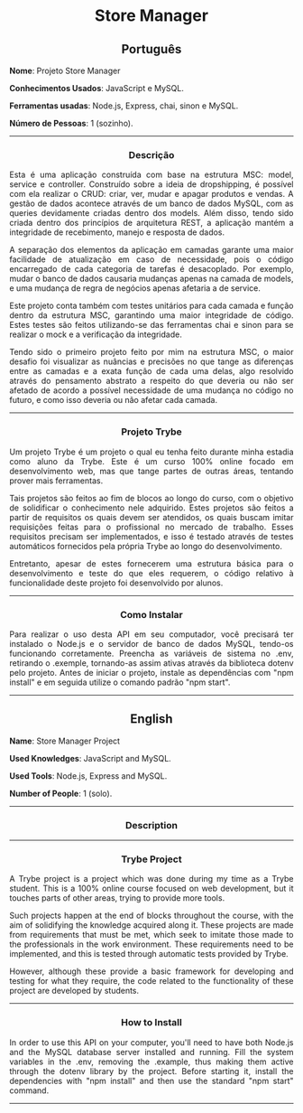 <h1 align="center">Store Manager</h1>

<h2 align="center">Português</h2>


**Nome**: Projeto Store Manager

**Conhecimentos Usados**: JavaScript e MySQL.

**Ferramentas usadas**: Node.js, Express, chai, sinon e MySQL.

**Número de Pessoas**: 1 (sozinho).

-----------------------

<h3 align="center">Descrição</h3>

<p align="justify">Esta é uma aplicação construída com base na estrutura MSC: model, service e controller. Construído sobre a ideia de dropshipping, é possível com ela realizar o CRUD: criar, ver, mudar e apagar produtos e vendas. A gestão de dados acontece através de um banco de dados MySQL, com as queries devidamente criadas dentro dos models. Além disso, tendo sido criada dentro dos princípios de arquitetura REST, a aplicação mantém a integridade de recebimento, manejo e resposta de dados.</p>
<p align="justify">A separação dos elementos da aplicação em camadas garante uma maior facilidade de atualização em caso de necessidade, pois o código encarregado de cada categoria de tarefas é desacoplado. Por exemplo, mudar o banco de dados causaria mudanças apenas na camada de models, e uma mudança de regra de negócios apenas afetaria a de service.</p>
<p align="justify">Este projeto conta também com testes unitários para cada camada e função dentro da estrutura MSC, garantindo uma maior integridade de código. Estes testes são feitos utilizando-se das ferramentas chai e sinon para se realizar o mock e a verificação da integridade.</p>
<p align="justify">Tendo sido o primeiro projeto feito por mim na estrutura MSC, o maior desafio foi visualizar as nuâncias e precisões no que tange as diferenças entre as camadas e a exata função de cada uma delas, algo resolvido através do pensamento abstrato a respeito do que deveria ou não ser afetado de acordo a possível necessidade de uma mudança no código no futuro, e como isso deveria ou não afetar cada camada.</p>

-----------------------

<h3 align="center">Projeto Trybe</h3>

  <p align="justify">Um projeto Trybe é um projeto o qual eu tenha feito durante minha estadia como aluno da Trybe. Este é um curso 100% online focado em desenvolvimento web, mas que tange partes de outras áreas, tentando prover mais ferramentas.</p>
  <p align="justify">Tais projetos são feitos ao fim de blocos ao longo do curso, com o objetivo de solidificar o conhecimento nele adquirido. Estes projetos são feitos a partir de requisitos os quais devem ser atendidos, os quais buscam imitar requisições feitas para o profissional no mercado de trabalho. Esses requisitos precisam ser implementados, e isso é testado através de testes automáticos fornecidos pela própria Trybe ao longo do desenvolvimento.</p>
  <p align="justify">Entretanto, apesar de estes fornecerem uma estrutura básica para o desenvolvimento e teste do que eles requerem, o código relativo à funcionalidade deste projeto foi desenvolvido por alunos.</p>

-----------------------

<h3 align="center">Como Instalar</h3>
<p align="justify">Para realizar o uso desta API em seu computador, você precisará ter instalado o Node.js e o servidor de banco de dados MySQL, tendo-os funcionando corretamente. Preencha as variáveis de sistema no .env, retirando o .exemple, tornando-as assim ativas através da biblioteca dotenv pelo projeto. Antes de iniciar o projeto, instale as dependências com "npm install" e em seguida utilize o comando padrão "npm start". </p>

-----------------------

<h2 align="center">English</h2>


**Name**: Store Manager Project

**Used Knowledges**: JavaScript and MySQL.

**Used Tools**: Node.js, Express and MySQL.

**Number of People**: 1 (solo).

-----------------------

<h3 align="center">Description</h3>

<p align="justify"></p>
<p align="justify"></p>
<p align="justify"></p>
<p align="justify"></p>

-----------------------

<h3 align="center">Trybe Project</h3>

  <p align="justify">A Trybe project is a project which was done during my time as a Trybe student. This is a 100% online course focused on web development, but it touches parts of other areas, trying to provide more tools.</p>
  <p align="justify">Such projects happen at the end of blocks throughout the course, with the aim of solidifying the knowledge acquired along  it. These projects are made from requirements that must be met, which seek to imitate those made to the professionals in the work environment. These requirements need to be implemented, and this is tested through automatic tests provided by Trybe.</p>
  <p align="justify">However, although these provide a basic framework for developing and testing for what they require, the code related to the functionality of these project are developed by students.</p>

-----------------------

<h3 align="center">How to Install</h3>
<p align="justify">In order to use this API on your computer, you'll need to have both Node.js and the MySQL database server installed and running. Fill the system variables in the .env, removing the .example, thus making them active through the dotenv library by the project. Before starting it, install the dependencies with "npm install" and then use the standard "npm start" command.</p>

-----------------------

